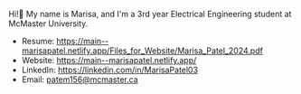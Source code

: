 Hi!👋
My name is Marisa, and I'm a 3rd year Electrical Engineering student at McMaster University. 

- Resume: https://main--marisapatel.netlify.app/Files_for_Website/Marisa_Patel_2024.pdf
- Website: https://main--marisapatel.netlify.app/
- LinkedIn: https://linkedin.com/in/MarisaPatel03
- Email: patem156@mcmaster.ca

<!---
marisap-3/marisap-3 is a ✨ special ✨ repository because its `README.md` (this file) appears on your GitHub profile.
You can click the Preview link to take a look at your changes.
--->
